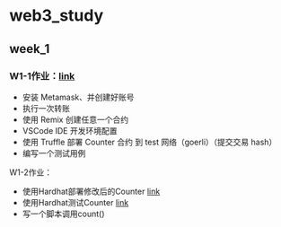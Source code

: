 # web3_study
## week_1
### W1-1作业：[link](https://github.com/shenstone-peng/web3_study/blob/main/w1_build/w1.md)
- 安装 Metamask、并创建好账号
- 执行一次转账
- 使用 Remix 创建任意一个合约
- VSCode IDE 开发环境配置
- 使用 Truffle 部署 Counter 合约 到 test 网络（goerli）（提交交易 hash）
- 编写一个测试用例

W1-2作业：
- 使用Hardhat部署修改后的Counter   [link](https://github.com/shenstone-peng/web3_study/blob/main/w1_build/hardhat_project/contracts/Counter.sol)
- 使用Hardhat测试Counter        [link](https://github.com/shenstone-peng/web3_study/tree/main/w1_build/hardhat_project/test)
- 写一个脚本调用count()
